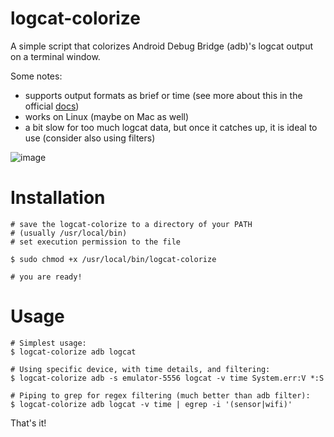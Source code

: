 # logcat-colorize

A simple script that colorizes Android Debug Bridge (adb)'s logcat output on 
a terminal window.

Some notes:
  - supports output formats as brief or time (see more about this in the official [docs][1])
  - works on Linux (maybe on Mac as well)
  - a bit slow for too much logcat data, but once it catches up, it is ideal to use (consider also using filters)

![image][2]

# Installation

    # save the logcat-colorize to a directory of your PATH
    # (usually /usr/local/bin)
    # set execution permission to the file
    
    $ sudo chmod +x /usr/local/bin/logcat-colorize
    
    # you are ready!

# Usage


    # Simplest usage:
    $ logcat-colorize adb logcat 

    # Using specific device, with time details, and filtering:
    $ logcat-colorize adb -s emulator-5556 logcat -v time System.err:V *:S 

    # Piping to grep for regex filtering (much better than adb filter):
    $ logcat-colorize adb logcat -v time | egrep -i '(sensor|wifi)'


That's it!


[1]: http://developer.android.com/tools/debugging/debugging-log.html#outputFormat
[2]: https://bitbucket.org/brunobraga/logcat-colorize/downloads/example.jpg

